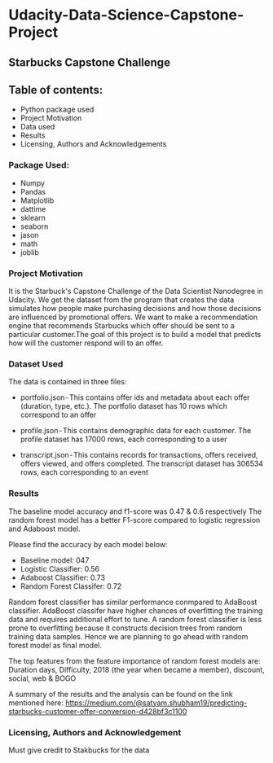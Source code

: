 # Udacity-Data-Science-Capstone-Project

## Starbucks Capstone Challenge

## Table of contents:
- Python package used
- Project Motivation
- Data used
- Results
- Licensing, Authors and Acknowledgements

### Package Used:
- Numpy
- Pandas
- Matplotlib
- dattime
- sklearn
- seaborn
- jason
- math
- joblib

### Project Motivation
It is the Starbuck's Capstone Challenge of the Data Scientist Nanodegree in Udacity. We get the dataset from the program that creates the data simulates how people make purchasing decisions and how those decisions are influenced by promotional offers. We want to make a recommendation engine that recommends Starbucks which offer should be sent to a particular customer.The goal of this project is to build a model that predicts how will the customer respond will to an offer.

### Dataset Used
The data is contained in three files:

- portfolio.json - This contains offer ids and metadata about each offer (duration, type, etc.). The portfolio dataset has 10 rows which
correspond to an offer

- profile.json - This contains demographic data for each customer. The profile dataset has 17000 rows, each corresponding to a user

- transcript.json - This contains records for transactions, offers received, offers viewed, and offers completed. The transcript dataset has 306534 rows, each corresponding to an event

### Results

The baseline model accuracy and f1-score was 0.47 & 0.6 respectively
The random forest model has a better F1-score compared to logistic regression and Adaboost model.

Please find the accuracy by each model below:
- Baseline model: 047
- Logistic Classifier: 0.56
- Adaboost Classifier: 0.73
- Random Forest Classifer: 0.72

Random forest classifier has similar performance conmpared to AdaBoost classifier. AdaBoost classifer have higher chances of overfitting the training data and requires additional effort to tune. A random forest classifier is less prone to overfitting because it constructs decision trees from random training data samples. Hence we are planning to go ahead with random forest model as final model.

The top features from the feature importance of random forest models are:
Duration days, Difficulty, 2018 (the year when became a member), discount, social, web & BOGO

A summary of the results and the analysis can be found on the link mentioned here: https://medium.com/@satyam.shubham19/predicting-starbucks-customer-offer-conversion-d428bf3c1100

### Licensing, Authors and Acknowledgement

Must give credit to Stakbucks for the data


